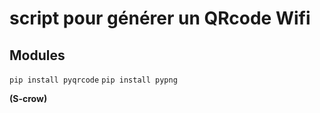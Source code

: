 # script pour générer un QRcode Wifi

## Modules
`pip install pyqrcode`
`pip install pypng`

**(S-crow)**
